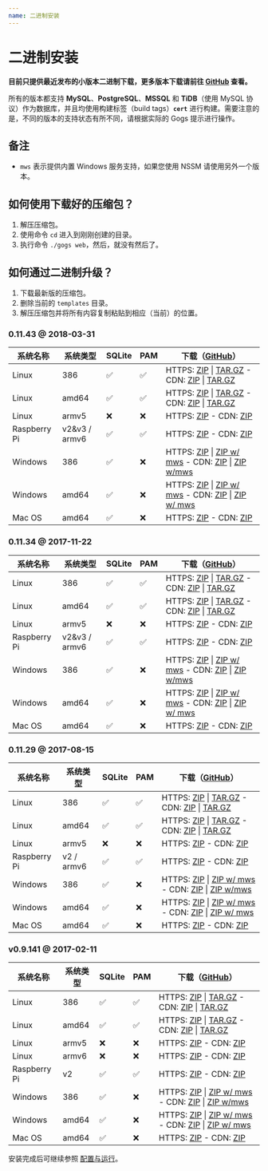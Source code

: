 ```yaml
---
name: 二进制安装
---
```


# 二进制安装

**目前只提供最近发布的小版本二进制下载，更多版本下载请前往 [GitHub](https://github.com/gogits/gogs/releases) 查看。**

所有的版本都支持 **MySQL**、**PostgreSQL**、**MSSQL** 和 **TiDB**（使用 MySQL 协议）作为数据库，并且均使用构建标签（build tags）**`cert`** 进行构建。需要注意的是，不同的版本的支持状态有所不同，请根据实际的 Gogs 提示进行操作。

## 备注

- `mws` 表示提供内置 Windows 服务支持，如果您使用 NSSM 请使用另外一个版本。

## 如何使用下载好的压缩包？

1. 解压压缩包。
2. 使用命令 `cd` 进入到刚刚创建的目录。
3. 执行命令 `./gogs web`，然后，就没有然后了。

## 如何通过二进制升级？

1. 下载最新版的压缩包。
2. 删除当前的 `templates` 目录。
3. 解压压缩包并将所有内容复制粘贴到相应（当前）的位置。

### 0.11.43 @ 2018-03-31

|系统名称|系统类型|SQLite|PAM|下载（[GitHub](https://github.com/gogits/gogs/releases/tag/v0.11.43)）|
|------|----|------|---|--------|
|Linux|386|✅|✅|HTTPS: [ZIP](https://dl.gogs.io/0.11.43/gogs_0.11.43_linux_386.zip) \| [TAR.GZ](https://dl.gogs.io/0.11.43/gogs_0.11.43_linux_386.tar.gz) - CDN: [ZIP](http://7d9nal.com2.z0.glb.qiniucdn.com/gogs_0.11.43_linux_386.zip) \| [TAR.GZ](http://7d9nal.com2.z0.glb.qiniucdn.com/gogs_0.11.43_linux_386.tar.gz)|
|Linux|amd64|✅|✅|HTTPS: [ZIP](https://dl.gogs.io/0.11.43/gogs_0.11.43_linux_amd64.zip) \| [TAR.GZ](https://dl.gogs.io/0.11.43/gogs_0.11.43_linux_amd64.tar.gz) - CDN: [ZIP](http://7d9nal.com2.z0.glb.qiniucdn.com/gogs_0.11.43_linux_amd64.zip) \| [TAR.GZ](http://7d9nal.com2.z0.glb.qiniucdn.com/gogs_0.11.43_linux_amd64.tar.gz)|
|Linux|armv5|❌|❌|HTTPS: [ZIP](https://dl.gogs.io/0.11.43/gogs_0.11.43_linux_armv5.zip) - CDN: [ZIP](http://7d9nal.com2.z0.glb.qiniucdn.com/gogs_0.11.43_linux_armv5.zip)|
|Raspberry Pi|v2&v3 / armv6|✅|✅|HTTPS: [ZIP](https://dl.gogs.io/0.11.43/gogs_0.11.43_raspi2_armv6.zip) - CDN: [ZIP](http://7d9nal.com2.z0.glb.qiniucdn.com/gogs_0.11.43_raspi2_armv6.zip)|
|Windows|386|✅|❌|HTTPS: [ZIP](https://dl.gogs.io/0.11.43/gogs_0.11.43_windows_386.zip) \| [ZIP w/ mws](https://dl.gogs.io/0.11.43/gogs_0.11.43_windows_386_mws.zip) - CDN: [ZIP](http://7d9nal.com2.z0.glb.qiniucdn.com/gogs_0.11.43_windows_386.zip) \| [ZIP w/mws](http://7d9nal.com2.z0.glb.qiniucdn.com/gogs_0.11.43_windows_386_mws.zip)|
|Windows|amd64|✅|❌|HTTPS: [ZIP](https://dl.gogs.io/0.11.43/gogs_0.11.43_windows_amd64.zip) \| [ZIP w/ mws](https://dl.gogs.io/0.11.43/gogs_0.11.43_windows_amd64_mws.zip) - CDN: [ZIP](http://7d9nal.com2.z0.glb.qiniucdn.com/gogs_0.11.43_windows_amd64.zip) \| [ZIP w/ mws](http://7d9nal.com2.z0.glb.qiniucdn.com/gogs_0.11.43_windows_amd64_mws.zip)|
|Mac OS|amd64|✅|❌|HTTPS: [ZIP](https://dl.gogs.io/0.11.43/gogs_0.11.43_darwin_amd64.zip) - CDN: [ZIP](http://7d9nal.com2.z0.glb.qiniucdn.com/gogs_0.11.43_darwin_amd64.zip)|

### 0.11.34 @ 2017-11-22

|系统名称|系统类型|SQLite|PAM|下载（[GitHub](https://github.com/gogits/gogs/releases/tag/v0.11.34)）|
|------|----|------|---|--------|
|Linux|386|✅|✅|HTTPS: [ZIP](https://dl.gogs.io/0.11.34/linux_386.zip) \| [TAR.GZ](https://dl.gogs.io/0.11.34/linux_386.tar.gz) - CDN: [ZIP](http://7d9nal.com2.z0.glb.qiniucdn.com/0.11.34/linux_386.zip) \| [TAR.GZ](http://7d9nal.com2.z0.glb.qiniucdn.com/0.11.34/linux_386.tar.gz)|
|Linux|amd64|✅|✅|HTTPS: [ZIP](https://dl.gogs.io/0.11.34/linux_amd64.zip) \| [TAR.GZ](https://dl.gogs.io/0.11.34/linux_amd64.tar.gz) - CDN: [ZIP](http://7d9nal.com2.z0.glb.qiniucdn.com/0.11.34/linux_amd64.zip) \| [TAR.GZ](http://7d9nal.com2.z0.glb.qiniucdn.com/0.11.34/linux_amd64.tar.gz)|
|Linux|armv5|❌|❌|HTTPS: [ZIP](https://dl.gogs.io/0.11.34/linux_armv5.zip) - CDN: [ZIP](http://7d9nal.com2.z0.glb.qiniucdn.com/0.11.34/linux_armv5.zip)|
|Raspberry Pi|v2&v3 / armv6|✅|✅|HTTPS: [ZIP](https://dl.gogs.io/0.11.34/raspi2_armv6.zip) - CDN: [ZIP](http://7d9nal.com2.z0.glb.qiniucdn.com/0.11.34/raspi2_armv6.zip)|
|Windows|386|✅|❌|HTTPS: [ZIP](https://dl.gogs.io/0.11.34/windows_386.zip) \| [ZIP w/ mws](https://dl.gogs.io/0.11.34/windows_386_mws.zip) - CDN: [ZIP](http://7d9nal.com2.z0.glb.qiniucdn.com/0.11.34/windows_386.zip) \| [ZIP w/mws](http://7d9nal.com2.z0.glb.qiniucdn.com/0.11.34/windows_386_mws.zip)|
|Windows|amd64|✅|❌|HTTPS: [ZIP](https://dl.gogs.io/0.11.34/windows_amd64.zip) \| [ZIP w/ mws](https://dl.gogs.io/0.11.34/windows_amd64_mws.zip) - CDN: [ZIP](http://7d9nal.com2.z0.glb.qiniucdn.com/0.11.34/windows_amd64.zip) \| [ZIP w/ mws](http://7d9nal.com2.z0.glb.qiniucdn.com/0.11.34/windows_amd64_mws.zip)|
|Mac OS|amd64|✅|❌|HTTPS: [ZIP](https://dl.gogs.io/0.11.34/darwin_amd64.zip) - CDN: [ZIP](http://7d9nal.com2.z0.glb.qiniucdn.com/0.11.34/darwin_amd64.zip)|

### 0.11.29 @ 2017-08-15

|系统名称|系统类型|SQLite|PAM|下载（[GitHub](https://github.com/gogits/gogs/releases/tag/v0.11.29)）|
|------|----|------|---|--------|
|Linux|386|✅|✅|HTTPS: [ZIP](https://dl.gogs.io/0.11.29/linux_386.zip) \| [TAR.GZ](https://dl.gogs.io/0.11.29/linux_386.tar.gz) - CDN: [ZIP](http://7d9nal.com2.z0.glb.qiniucdn.com/0.11.29/linux_386.zip) \| [TAR.GZ](http://7d9nal.com2.z0.glb.qiniucdn.com/0.11.29/linux_386.tar.gz)|
|Linux|amd64|✅|✅|HTTPS: [ZIP](https://dl.gogs.io/0.11.29/linux_amd64.zip) \| [TAR.GZ](https://dl.gogs.io/0.11.29/linux_amd64.tar.gz) - CDN: [ZIP](http://7d9nal.com2.z0.glb.qiniucdn.com/0.11.29/linux_amd64.zip) \| [TAR.GZ](http://7d9nal.com2.z0.glb.qiniucdn.com/0.11.29/linux_amd64.tar.gz)|
|Linux|armv5|❌|❌|HTTPS: [ZIP](https://dl.gogs.io/0.11.29/linux_armv5.zip) - CDN: [ZIP](http://7d9nal.com2.z0.glb.qiniucdn.com/0.11.29/linux_armv5.zip)|
|Raspberry Pi|v2 / armv6|✅|✅|HTTPS: [ZIP](https://dl.gogs.io/0.11.29/raspi2_armv6.zip) - CDN: [ZIP](http://7d9nal.com2.z0.glb.qiniucdn.com/0.11.29/raspi2_armv6.zip)|
|Windows|386|✅|❌|HTTPS: [ZIP](https://dl.gogs.io/0.11.29/windows_386.zip) \| [ZIP w/ mws](https://dl.gogs.io/0.11.29/windows_386_mws.zip) - CDN: [ZIP](http://7d9nal.com2.z0.glb.qiniucdn.com/0.11.29/windows_386.zip) \| [ZIP w/mws](http://7d9nal.com2.z0.glb.qiniucdn.com/0.11.29/windows_386_mws.zip)|
|Windows|amd64|✅|❌|HTTPS: [ZIP](https://dl.gogs.io/0.11.29/windows_amd64.zip) \| [ZIP w/ mws](https://dl.gogs.io/0.11.29/windows_amd64_mws.zip) - CDN: [ZIP](http://7d9nal.com2.z0.glb.qiniucdn.com/0.11.29/windows_amd64.zip) \| [ZIP w/ mws](http://7d9nal.com2.z0.glb.qiniucdn.com/0.11.29/windows_amd64_mws.zip)|
|Mac OS|amd64|✅|❌|HTTPS: [ZIP](https://dl.gogs.io/0.11.29/darwin_amd64.zip) - CDN: [ZIP](http://7d9nal.com2.z0.glb.qiniucdn.com/0.11.29/darwin_amd64.zip)|

### v0.9.141 @ 2017-02-11

|系统名称|系统类型|SQLite|PAM|下载（[GitHub](https://github.com/gogits/gogs/releases/tag/v0.9.141)）|
|------|----|------|---|--------|
|Linux|386|✅|✅|HTTPS: [ZIP](https://dl.gogs.io/gogs_v0.9.141_linux_386.zip) \| [TAR.GZ](https://dl.gogs.io/gogs_v0.9.141_linux_386.tar.gz) - CDN: [ZIP](http://7d9nal.com2.z0.glb.qiniucdn.com/gogs_v0.9.141_linux_386.zip) \| [TAR.GZ](http://7d9nal.com2.z0.glb.qiniucdn.com/gogs_v0.9.141_linux_386.tar.gz)|
|Linux|amd64|✅|✅|HTTPS: [ZIP](https://dl.gogs.io/gogs_v0.9.141_linux_amd64.zip) \| [TAR.GZ](https://dl.gogs.io/gogs_v0.9.141_linux_amd64.tar.gz) - CDN: [ZIP](http://7d9nal.com2.z0.glb.qiniucdn.com/gogs_v0.9.141_linux_amd64.zip) \| [TAR.GZ](http://7d9nal.com2.z0.glb.qiniucdn.com/gogs_v0.9.141_linux_amd64.tar.gz)|
|Linux|armv5|❌|❌|HTTPS: [ZIP](https://dl.gogs.io/gogs_v0.9.141_linux_armv5.zip) - CDN: [ZIP](http://7d9nal.com2.z0.glb.qiniucdn.com/gogs_v0.9.141_linux_armv5.zip)|
|Linux|armv6|❌|❌|HTTPS: [ZIP](https://dl.gogs.io/gogs_v0.9.141_linux_armv6.zip) - CDN: [ZIP](http://7d9nal.com2.z0.glb.qiniucdn.com/gogs_v0.9.141_linux_armv6.zip)|
|Raspberry Pi|v2|✅|✅|HTTPS: [ZIP](https://dl.gogs.io/gogs_v0.9.141_raspi2_armv6.zip) - CDN: [ZIP](http://7d9nal.com2.z0.glb.qiniucdn.com/gogs_v0.9.141_raspi2_armv6.zip)|
|Windows|386|✅|❌|HTTPS: [ZIP](https://dl.gogs.io/gogs_v0.9.141_windows_386.zip) \| [ZIP w/ mws](https://dl.gogs.io/gogs_v0.9.141_windows_386_mws.zip) - CDN: [ZIP](http://7d9nal.com2.z0.glb.qiniucdn.com/gogs_v0.9.141_windows_386.zip) \| [ZIP w/mws](http://7d9nal.com2.z0.glb.qiniucdn.com/gogs_v0.9.141_windows_386_mws.zip)|
|Windows|amd64|✅|❌|HTTPS: [ZIP](https://dl.gogs.io/gogs_v0.9.141_windows_amd64.zip) \| [ZIP w/ mws](https://dl.gogs.io/gogs_v0.9.141_windows_amd64_mws.zip) - CDN: [ZIP](http://7d9nal.com2.z0.glb.qiniucdn.com/gogs_v0.9.141_windows_amd64.zip) \| [ZIP w/ mws](http://7d9nal.com2.z0.glb.qiniucdn.com/gogs_v0.9.141_windows_amd64_mws.zip)|
|Mac OS|amd64|✅|❌|HTTPS: [ZIP](https://dl.gogs.io/gogs_v0.9.141_darwin_amd64.zip) - CDN: [ZIP](http://7d9nal.com2.z0.glb.qiniucdn.com/gogs_v0.9.141_darwin_amd64.zip)|

安装完成后可继续参照 [配置与运行](configuration_and_run.html)。
